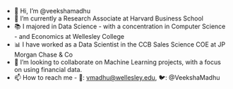 - 👋 Hi, I’m @veekshamadhu
- 🌱 I’m currently a Research Associate at Harvard Business School 
- 📚 I majored in Data Science - with a concentration in  Computer Science - and Economics at Wellesley College
- 📊 I have worked as a Data Scientist in the CCB Sales Science COE at JP Morgan Chase & Co
- 💞️ I’m looking to collaborate on Machine Learning projects, with a focus on using financial data.
- 📫 How to reach me - 📧: vmadhu@wellesley.edu, 🐦: @VeekshaMadhu

<!---
veekshamadhu/veekshamadhu is a ✨ special ✨ repository because its `README.md` (this file) appears on your GitHub profile.
You can click the Preview link to take a look at your changes.
--->
